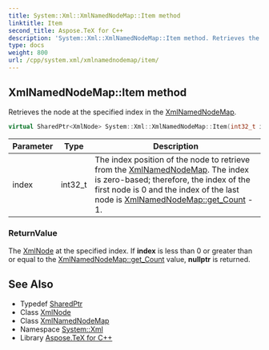 ```yaml
---
title: System::Xml::XmlNamedNodeMap::Item method
linktitle: Item
second_title: Aspose.TeX for C++
description: 'System::Xml::XmlNamedNodeMap::Item method. Retrieves the node at the specified index in the XmlNamedNodeMap in C++.'
type: docs
weight: 800
url: /cpp/system.xml/xmlnamednodemap/item/
---
```

## XmlNamedNodeMap::Item method


Retrieves the node at the specified index in the [XmlNamedNodeMap](../).

```cpp
virtual SharedPtr<XmlNode> System::Xml::XmlNamedNodeMap::Item(int32_t index)
```


| Parameter | Type | Description |
| --- | --- | --- |
| index | int32_t | The index position of the node to retrieve from the [XmlNamedNodeMap](../). The index is zero-based; therefore, the index of the first node is 0 and the index of the last node is [XmlNamedNodeMap::get_Count](../get_count/) - 1. |

### ReturnValue

The [XmlNode](../../xmlnode/) at the specified index. If **index** is less than 0 or greater than or equal to the [XmlNamedNodeMap::get_Count](../get_count/) value, **nullptr** is returned.

## See Also

* Typedef [SharedPtr](../../../system/sharedptr/)
* Class [XmlNode](../../xmlnode/)
* Class [XmlNamedNodeMap](../)
* Namespace [System::Xml](../../)
* Library [Aspose.TeX for C++](../../../)
